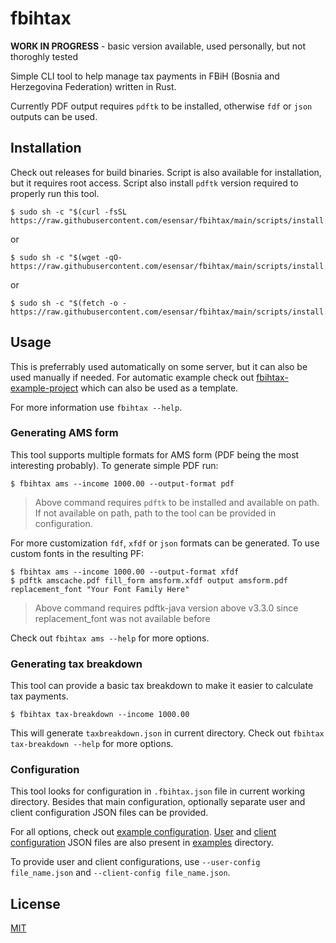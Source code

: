 # fbihtax

**WORK IN PROGRESS** - basic version available, used personally, but not thoroghly tested

Simple CLI tool to help manage tax payments in FBiH (Bosnia and Herzegovina Federation) written in Rust.

Currently PDF output requires `pdftk` to be installed, otherwise `fdf` or `json` outputs can be used.

## Installation

Check out releases for build binaries. Script is also available for installation, but it requires root access. Script also install `pdftk` version required to properly run this tool.
```
$ sudo sh -c "$(curl -fsSL https://raw.githubusercontent.com/esensar/fbihtax/main/scripts/install.sh)"
```
or
```
$ sudo sh -c "$(wget -qO- https://raw.githubusercontent.com/esensar/fbihtax/main/scripts/install.sh)"
```
or
```
$ sudo sh -c "$(fetch -o - https://raw.githubusercontent.com/esensar/fbihtax/main/scripts/install.sh)"
```

## Usage

This is preferrably used automatically on some server, but it can also be used manually if needed. For automatic example check out [fbihtax-example-project](https://github.com/esensar/fbihtax-example-project) which can also be used as a template.

For more information use `fbihtax --help`.

### Generating AMS form

This tool supports multiple formats for AMS form (PDF being the most interesting probably). To generate simple PDF run:

```
$ fbihtax ams --income 1000.00 --output-format pdf
```
> Above command requires `pdftk` to be installed and available on path. If not available on path, path to the tool can be provided in configuration.

For more customization `fdf`, `xfdf` or `json` formats can be generated. To use custom fonts in the resulting PF:

```
$ fbihtax ams --income 1000.00 --output-format xfdf
$ pdftk amscache.pdf fill_form amsform.xfdf output amsform.pdf replacement_font "Your Font Family Here"
```
> Above command requires pdftk-java version above v3.3.0 since replacement_font was not available before

Check out `fbihtax ams --help` for more options.

### Generating tax breakdown

This tool can provide a basic tax breakdown to make it easier to calculate tax payments.

```
$ fbihtax tax-breakdown --income 1000.00
```

This will generate `taxbreakdown.json` in current directory. Check out `fbihtax tax-breakdown --help` for more options.

### Configuration

This tool looks for configuration in `.fbihtax.json` file in current working directory. Besides that main configuration, optionally separate user and client configuration JSON files can be provided.


For all options, check out [example configuration](examples/.fbihtax.json). [User](examples/user_info.json) and [client configuration](examples/client_config.json) JSON files are also present in [examples](examples) directory.

To provide user and client configurations, use `--user-config file_name.json` and `--client-config file_name.json`.

## License

[MIT](LICENSE)
